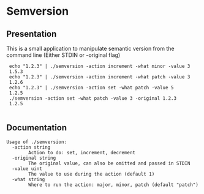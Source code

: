 # Semversion

## Presentation

This is a small application to manipulate semantic version from the command line (Either STDIN or -original flag)

```
 echo "1.2.3" | ./semversion -action increment -what minor -value 3
 1.5.3
 echo "1.2.3" | ./semversion -action increment -what patch -value 3
 1.2.6
 echo "1.2.3" | ./semversion -action set -what patch -value 5
 1.2.5
 ./semversion -action set -what patch -value 3 -original 1.2.3
 1.2.5
 
```

## Documentation

```
Usage of ./semversion:                        
  -action string                              
        Action to do: set, increment, decrement                                             
  -original string                            
        The original value, can also be omitted and passed in STDIN                         
  -value uint                                 
        The value to use during the action (default 1)                                      
  -what string                                
        Where to run the action: major, minor, patch (default "patch") 
```
